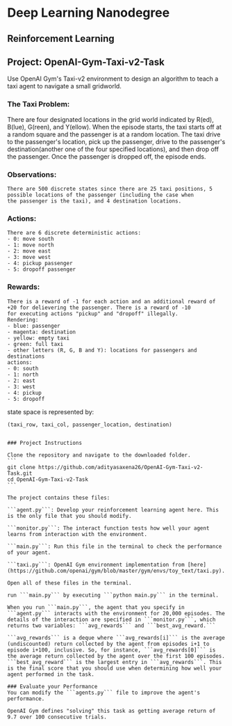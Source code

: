 # Deep Learning Nanodegree
## Reinforcement Learning
## Project: OpenAI-Gym-Taxi-v2-Task

Use OpenAI Gym's Taxi-v2 environment to design an algorithm to teach a taxi agent to navigate a small gridworld.

### The Taxi Problem:
There are four designated locations in the grid world indicated by R(ed), B(lue), G(reen), and Y(ellow). When the episode starts, the taxi starts off at a random square and the passenger is at a random location. The taxi drive to the passenger's location, pick up the passenger, drive to the passenger's destination(another one of the four specified locations), and then drop off the passenger. Once the passenger is dropped off, the episode ends.

### Observations:

    There are 500 discrete states since there are 25 taxi positions, 5 possible locations of the passenger (including the case when
    the passenger is the taxi), and 4 destination locations.

### Actions:

    There are 6 discrete deterministic actions:
    - 0: move south
    - 1: move north
    - 2: move east
    - 3: move west
    - 4: pickup passenger
    - 5: dropoff passenger

### Rewards:

    There is a reward of -1 for each action and an additional reward of +20 for delievering the passenger. There is a reward of -10
    for executing actions "pickup" and "dropoff" illegally.
    Rendering:
    - blue: passenger
    - magenta: destination
    - yellow: empty taxi
    - green: full taxi
    - other letters (R, G, B and Y): locations for passengers and destinations
    actions:
    - 0: south
    - 1: north
    - 2: east
    - 3: west
    - 4: pickup
    - 5: dropoff
state space is represented by:

    (taxi_row, taxi_col, passenger_location, destination)


    ### Project Instructions

    Clone the repository and navigate to the downloaded folder.
    ```
    git clone https://github.com/adityasaxena26/OpenAI-Gym-Taxi-v2-Task.git
    cd OpenAI-Gym-Taxi-v2-Task
    ```

    The project contains these files:

    ```agent.py```: Develop your reinforcement learning agent here. This is the only file that you should modify.

    ```monitor.py```: The interact function tests how well your agent learns from interaction with the environment.

    ```main.py```: Run this file in the terminal to check the performance of your agent.

    ```taxi.py```: OpenAI Gym environment implementation from [here](https://github.com/openai/gym/blob/master/gym/envs/toy_text/taxi.py).

    Open all of these files in the terminal.

    run ```main.py``` by executing ```python main.py``` in the terminal.

    When you run ```main.py```, the agent that you specify in ```agent.py``` interacts with the environment for 20,000 episodes. The details of the interaction are specified in ```monitor.py```, which returns two variables: ```avg_rewards``` and ```best_avg_reward.```

    ```avg_rewards``` is a deque where ```avg_rewards[i]``` is the average (undiscounted) return collected by the agent from episodes i+1 to episode i+100, inclusive. So, for instance, ```avg_rewards[0]``` is the average return collected by the agent over the first 100 episodes.
    ```best_avg_reward``` is the largest entry in ```avg_rewards```. This is the final score that you should use when determining how well your agent performed in the task.

    ### Evaluate your Performance
    You can modify the ```agents.py``` file to improve the agent's performance.

    OpenAI Gym defines "solving" this task as getting average return of 9.7 over 100 consecutive trials.
